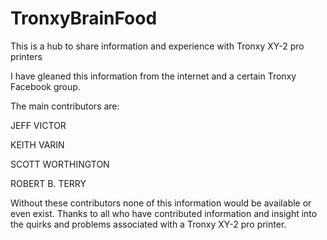 # TronxyBrainFood
This is a hub to share information and experience with Tronxy XY-2 pro printers

I have gleaned this information from the internet and a certain Tronxy Facebook group. 

The main contributors are:

JEFF VICTOR

KEITH VARIN

SCOTT WORTHINGTON

ROBERT B. TERRY


Without these contributors none of this information would be available or even exist.
 Thanks to all who have contributed information and insight into the quirks and problems associated with a Tronxy XY-2 pro printer. 
